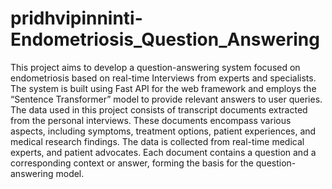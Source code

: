 # pridhvipinninti-Endometriosis_Question_Answering
This project aims to develop a question-answering system focused on endometriosis based on real-time Interviews from experts and specialists. The system is built using Fast API for the web framework and employs the “Sentence Transformer” model to provide relevant answers to user queries. 
The data used in this project consists of transcript documents extracted from the personal interviews. These documents encompass various aspects, including symptoms, treatment options, patient experiences, and medical research findings. The data is collected from real-time medical experts, and patient advocates. Each document contains a question and a corresponding context or answer, forming the basis for the question-answering model.
